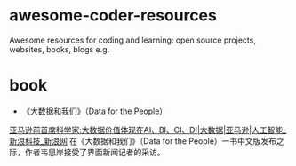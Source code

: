 # awesome-coder-resources
Awesome resources for coding and learning: open source projects, websites, books, blogs e.g.

# book
+ 《大数据和我们》（Data for the People）

[亚马逊前首席科学家:大数据价值体现在AI、BI、CI、DI|大数据|亚马逊|人工智能_新浪科技_新浪网](http://tech.sina.com.cn/i/2017-01-06/doc-ifxzkfuk2567848.shtml)
在《大数据和我们》（Data for the People）一书中文版发布之际，作者韦思岸接受了界面新闻记者的采访。
